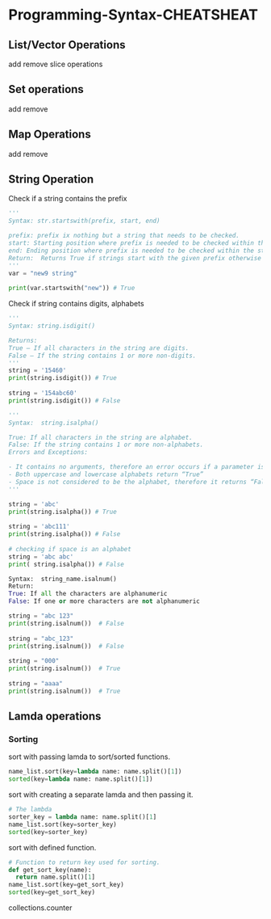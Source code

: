 # Programming-Syntax-CHEATSHEAT

## List/Vector Operations

add remove
slice operations


## Set operations
add
remove


## Map Operations

add
remove

## String Operation

Check if a string contains the prefix

```python
'''
Syntax: str.startswith(prefix, start, end)

prefix: prefix ix nothing but a string that needs to be checked.
start: Starting position where prefix is needed to be checked within the string.
end: Ending position where prefix is needed to be checked within the string.
Return:  Returns True if strings start with the given prefix otherwise returns
'''
var = "new9 string"
 
print(var.startswith("new")) # True
```

Check if string contains digits, alphabets

```python
'''
Syntax: string.isdigit()

Returns:
True – If all characters in the string are digits.
False – If the string contains 1 or more non-digits.
'''
string = '15460'
print(string.isdigit()) # True
 
string = '154abc60' 
print(string.isdigit()) # False
```

```python
'''
Syntax:  string.isalpha()

True: If all characters in the string are alphabet.
False: If the string contains 1 or more non-alphabets.
Errors and Exceptions:

- It contains no arguments, therefore an error occurs if a parameter is passed
- Both uppercase and lowercase alphabets return “True”
- Space is not considered to be the alphabet, therefore it returns “False”
'''

string = 'abc'
print(string.isalpha()) # True
  
string = 'abc111'
print(string.isalpha()) # False
  
# checking if space is an alphabet
string = 'abc abc'
print( string.isalpha()) # False
```

```python
Syntax:  string_name.isalnum()
Return: 
True: If all the characters are alphanumeric 
False: If one or more characters are not alphanumeric

string = "abc 123"
print(string.isalnum())  # False
 
string = "abc_123"
print(string.isalnum())  # False
 
string = "000"
print(string.isalnum())  # True
 
string = "aaaa"
print(string.isalnum())  # True
```

## Lamda operations
### Sorting

sort with passing lamda to sort/sorted functions.
```python
name_list.sort(key=lambda name: name.split()[1])
sorted(key=lambda name: name.split()[1])
```

sort with creating a separate lamda and then passing it.
```python
# The lambda
sorter_key = lambda name: name.split()[1]
name_list.sort(key=sorter_key)
sorted(key=sorter_key)
```

sort with defined function.
```python
# Function to return key used for sorting.
def get_sort_key(name):
  return name.split()[1]
name_list.sort(key=get_sort_key)
sorted(key=get_sort_key)
```
collections.counter

